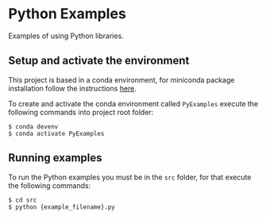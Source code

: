 # Python Examples

Examples of using Python libraries.

## Setup and activate the environment

This project is based in a conda environment, for miniconda package installation follow the instructions [here](https://conda.io/miniconda.html).

To create and activate the conda environment called `PyExamples` execute the following commands into project root folder:

```shell
$ conda devenv
$ conda activate PyExamples
```

## Running examples

To run the Python examples you must be in the `src` folder, for that execute the following commands:

```shell
$ cd src
$ python {example_filename}.py
```
